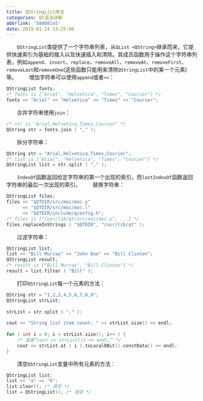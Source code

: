 ```yaml
---
title: QStringList用法
categories: Qt语法详解
abbrlink: '584081e5'
date: 2019-01-24 13:25:08
---
```

&emsp;&emsp;`QStringList`类提供了一个字符串列表，从`QList <QString>`继承而来，它提供快速索引为基础的接入以及快速插入和清除。其成员函数用于操作这个字符串列表，例如`append`、`insert`、`replace`、`removeAll`、`removeAt`、`removeFirst`、`removeLast`和`removeOne`(这些函数只能用来清除`QStringList`中的某一个元素)等。
&emsp;&emsp;增加字符串可以使用`append`或者`<<`：

``` cpp
QStringList fonts;
/* fonts is ["Arial", "Helvetica", "Times", "Courier"] */
fonts << "Arial" << "Helvetica" << "Times" << "Courier";
```

&emsp;&emsp;合并字符串使用`join`：

``` cpp
/* str is "Arial,Helvetica,Times,Courier" */
QString str = fonts.join ( "," );
```

&emsp;&emsp;拆分字符串：

``` cpp
QString str = "Arial,Helvetica,Times,Courier";
/* list is ["Arial", "Helvetica", "Times", "Courier"] */
QStringList list = str.split ( "," );
```

&emsp;&emsp;`IndexOf`函数返回给定字符串的第一个出现的索引，而`lastIndexOf`函数返回字符串的最后一次出现的索引。
&emsp;&emsp;替换字符串：

``` cpp
QStringList files;
files << "$QTDIR/src/moc/moc.y"
      << "$QTDIR/src/moc/moc.l"
      << "$QTDIR/include/qconfig.h";
/* files is ["/usr/lib/qt/src/moc/moc.y", ...] */
files.replaceInStrings ( "$QTDIR", "/usr/lib/qt" );
```

&emsp;&emsp;过滤字符串：

``` cpp
QStringList list;
list << "Bill Murray" << "John Doe" << "Bill Clinton";
QStringList result;
/* result is ["Bill Murray", "Bill Clinton"] */
result = list.filter ( "Bill" );
```

&emsp;&emsp;打印`QStringList`每一个元素的方法：

``` cpp
QString str = "1,2,3,4,5,6,7,8,9";
QStringList strList;
​
strList = str.split ( "," );
​
cout << "String list item count: " << strList.size() << endl;
​
for ( int i = 0; i < strList.size(); i++ ) {
    /* 或者“cout << strList[i] << endl;” */
    cout << strList.at ( i ).toLocal8Bit().constData() << endl;
}
```

&emsp;&emsp;清空`QStringList`变量中所有元素的方法：

``` cpp
QStringList list;
list << "a" << "b";
list.clear(); /* 清空 */
list = QStringList(); /* 清空 */
```